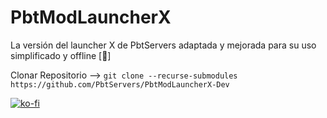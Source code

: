 # PbtModLauncherX

La versión del launcher X de PbtServers adaptada y mejorada para su uso simplificado y offline [🚀]

Clonar Repositorio -->
`git clone --recurse-submodules https://github.com/PbtServers/PbtModLauncherX-Dev`

[![ko-fi](https://ko-fi.com/img/githubbutton_sm.svg)](https://ko-fi.com/T6T2CB7E1)
